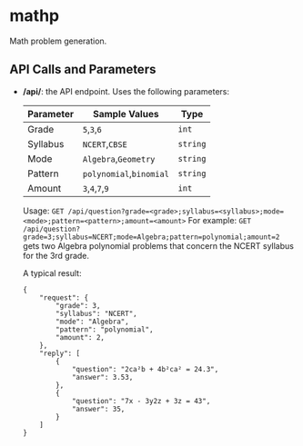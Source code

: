 # mathp
Math problem generation.

## API Calls and Parameters
- **/api/**:
    the API endpoint. Uses the following parameters:

    | Parameter |    Sample Values        |    Type     |
    |-----------|-------------------------|-------------|
    | Grade     |    `5`,`3`,`6`          |    `int`    |
    | Syllabus  |   `NCERT`,`CBSE`        |   `string`  |
    | Mode      |`Algebra`,`Geometry`     |   `string`  |
    | Pattern   | `polynomial`,`binomial` |   `string`  |
    | Amount    |   `3`,`4`,`7`,`9`       |   `int`     |

    Usage:
    `GET /api/question?grade=<grade>;syllabus=<syllabus>;mode=<mode>;pattern=<pattern>;amount=<amount>`
    For example:
    `GET /api/question?grade=3;syllabus=NCERT;mode=Algebra;pattern=polynomial;amount=2`
    gets two Algebra polynomial problems that concern the NCERT syllabus for the 3rd grade.
    
    A typical result:
    ```
    {
        "request": {
            "grade": 3,
            "syllabus": "NCERT",
            "mode": "Algebra",
            "pattern": "polynomial",
            "amount": 2,
        },
        "reply": [
            {
                "question": "2ca²b + 4b²ca² = 24.3",
                "answer": 3.53,
            },
            {
                "question": "7x - 3y2z + 3z = 43",
                "answer": 35,
            }
        ]
    }
    ```